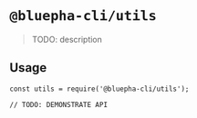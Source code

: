 # `@bluepha-cli/utils`

> TODO: description

## Usage

```
const utils = require('@bluepha-cli/utils');

// TODO: DEMONSTRATE API
```

